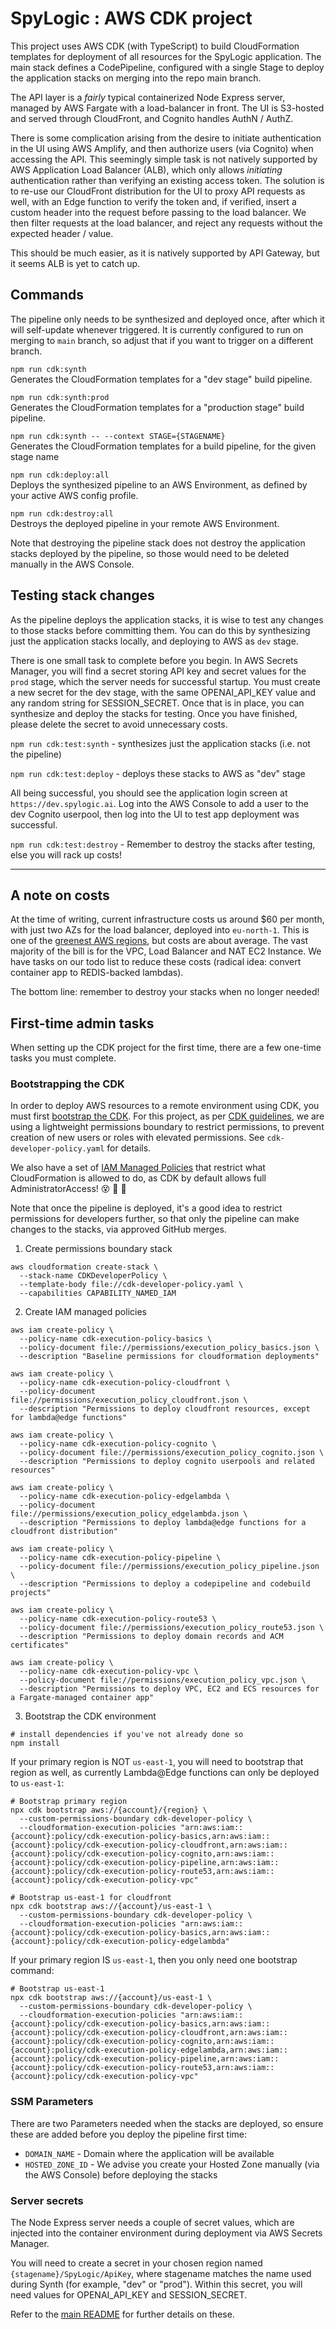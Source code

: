 # SpyLogic : AWS CDK project

This project uses AWS CDK (with TypeScript) to build CloudFormation templates for deployment of all resources for the
SpyLogic application. The main stack defines a CodePipeline, configured with a single Stage to deploy the application
stacks on merging into the repo main branch.

The API layer is a _fairly_ typical containerized Node Express server, managed by AWS Fargate with a load-balancer in
front. The UI is S3-hosted and served through CloudFront, and Cognito handles AuthN / AuthZ.

There is some complication arising from the desire to initiate authentication in the UI using AWS Amplify, and then
authorize users (via Cognito) when accessing the API. This seemingly simple task is not natively supported by AWS
Application Load Balancer (ALB), which only allows _initiating_ authentication rather than verifying an existing access
token. The solution is to re-use our CloudFront distribution for the UI to proxy API requests as well, with an Edge
function to verify the token and, if verified, insert a custom header into the request before passing to the load
balancer. We then filter requests at the load balancer, and reject any requests without the expected header / value.

This should be much easier, as it is natively supported by API Gateway, but it seems ALB is yet to catch up.

## Commands

The pipeline only needs to be synthesized and deployed once, after which it will self-update whenever triggered. It is
currently configured to run on merging to `main` branch, so adjust that if you want to trigger on a different branch.

`npm run cdk:synth`  
Generates the CloudFormation templates for a "dev stage" build pipeline.

`npm run cdk:synth:prod`  
Generates the CloudFormation templates for a "production stage" build pipeline.

`npm run cdk:synth -- --context STAGE={STAGENAME}`  
Generates the CloudFormation templates for a build pipeline, for the given stage name

`npm run cdk:deploy:all`  
Deploys the synthesized pipeline to an AWS Environment, as defined by your active AWS config profile.

`npm run cdk:destroy:all`  
Destroys the deployed pipeline in your remote AWS Environment.

Note that destroying the pipeline stack does not destroy the application stacks deployed by the pipeline, so those would
need to be deleted manually in the AWS Console.

## Testing stack changes

As the pipeline deploys the application stacks, it is wise to test any changes to those stacks before committing them.
You can do this by synthesizing just the application stacks locally, and deploying to AWS as `dev` stage.

There is one small task to complete before you begin. In AWS Secrets Manager, you will find a secret storing API key and
secret values for the `prod` stage, which the server needs for successful startup. You must create a new secret for the
dev stage, with the same OPENAI_API_KEY value and any random string for SESSION_SECRET. Once that is in place, you can
synthesize and deploy the stacks for testing. Once you have finished, please delete the secret to avoid unnecessary
costs.

`npm run cdk:test:synth` - synthesizes just the application stacks (i.e. not the pipeline)

`npm run cdk:test:deploy` - deploys these stacks to AWS as "dev" stage

All being successful, you should see the application login screen at `https://dev.spylogic.ai`. Log into the AWS Console
to add a user to the dev Cognito userpool, then log into the UI to test app deployment was successful.

`npm run cdk:test:destroy` - Remember to destroy the stacks after testing, else you will rack up costs!

---

## A note on costs

At the time of writing, current infrastructure costs us around $60 per month, with just two AZs for the load balancer,
deployed into `eu-north-1`. This is one of the [greenest AWS regions](https://app.electricitymaps.com/map), but costs
are about average. The vast majority of the bill is for the VPC, Load Balancer and NAT EC2 Instance. We have tasks on
our todo list to reduce these costs (radical idea: convert container app to REDIS-backed lambdas).

The bottom line: remember to destroy your stacks when no longer needed!

## First-time admin tasks

When setting up the CDK project for the first time, there are a few one-time tasks you must complete.

### Bootstrapping the CDK

In order to deploy AWS resources to a remote environment using CDK, you must first
[bootstrap the CDK](https://docs.aws.amazon.com/cdk/v2/guide/bootstrapping.html). For this project, as per
[CDK guidelines](https://aws.amazon.com/blogs/devops/secure-cdk-deployments-with-iam-permission-boundaries/), we are
using a lightweight permissions boundary to restrict permissions, to prevent creation of new users or roles with
elevated permissions. See `cdk-developer-policy.yaml` for details.

We also have a set of [IAM Managed Policies](./permissions/README.md) that restrict what CloudFormation is allowed to
do, as CDK by default allows full AdministratorAccess! 😵 🤢 🤮

Note that once the pipeline is deployed, it's a good idea to restrict permissions for developers further, so that only
the pipeline can make changes to the stacks, via approved GitHub merges.

1. Create permissions boundary stack

```shell
aws cloudformation create-stack \
  --stack-name CDKDeveloperPolicy \
  --template-body file://cdk-developer-policy.yaml \
  --capabilities CAPABILITY_NAMED_IAM
```

2. Create IAM managed policies

```shell
aws iam create-policy \
  --policy-name cdk-execution-policy-basics \
  --policy-document file://permissions/execution_policy_basics.json \
  --description "Baseline permissions for cloudformation deployments"

aws iam create-policy \
  --policy-name cdk-execution-policy-cloudfront \
  --policy-document file://permissions/execution_policy_cloudfront.json \
  --description "Permissions to deploy cloudfront resources, except for lambda@edge functions"

aws iam create-policy \
  --policy-name cdk-execution-policy-cognito \
  --policy-document file://permissions/execution_policy_cognito.json \
  --description "Permissions to deploy cognito userpools and related resources"

aws iam create-policy \
  --policy-name cdk-execution-policy-edgelambda \
  --policy-document file://permissions/execution_policy_edgelambda.json \
  --description "Permissions to deploy lambda@edge functions for a cloudfront distribution"

aws iam create-policy \
  --policy-name cdk-execution-policy-pipeline \
  --policy-document file://permissions/execution_policy_pipeline.json \
  --description "Permissions to deploy a codepipeline and codebuild projects"

aws iam create-policy \
  --policy-name cdk-execution-policy-route53 \
  --policy-document file://permissions/execution_policy_route53.json \
  --description "Permissions to deploy domain records and ACM certificates"

aws iam create-policy \
  --policy-name cdk-execution-policy-vpc \
  --policy-document file://permissions/execution_policy_vpc.json \
  --description "Permissions to deploy VPC, EC2 and ECS resources for a Fargate-managed container app"
```

3. Bootstrap the CDK environment

```shell
# install dependencies if you've not already done so
npm install
```

If your primary region is NOT `us-east-1`, you will need to bootstrap that region as well, as
currently Lambda@Edge functions can only be deployed to `us-east-1`:

```shell
# Bootstrap primary region
npx cdk bootstrap aws://{account}/{region} \
  --custom-permissions-boundary cdk-developer-policy \
  --cloudformation-execution-policies "arn:aws:iam::{account}:policy/cdk-execution-policy-basics,arn:aws:iam::{account}:policy/cdk-execution-policy-cloudfront,arn:aws:iam::{account}:policy/cdk-execution-policy-cognito,arn:aws:iam::{account}:policy/cdk-execution-policy-pipeline,arn:aws:iam::{account}:policy/cdk-execution-policy-route53,arn:aws:iam::{account}:policy/cdk-execution-policy-vpc"

# Bootstrap us-east-1 for cloudfront
npx cdk bootstrap aws://{account}/us-east-1 \
  --custom-permissions-boundary cdk-developer-policy \
  --cloudformation-execution-policies "arn:aws:iam::{account}:policy/cdk-execution-policy-basics,arn:aws:iam::{account}:policy/cdk-execution-policy-edgelambda"
```

If your primary region IS `us-east-1`, then you only need one bootstrap command:

```shell
# Bootstrap us-east-1
npx cdk bootstrap aws://{account}/us-east-1 \
  --custom-permissions-boundary cdk-developer-policy \
  --cloudformation-execution-policies "arn:aws:iam::{account}:policy/cdk-execution-policy-basics,arn:aws:iam::{account}:policy/cdk-execution-policy-cloudfront,arn:aws:iam::{account}:policy/cdk-execution-policy-cognito,arn:aws:iam::{account}:policy/cdk-execution-policy-edgelambda,arn:aws:iam::{account}:policy/cdk-execution-policy-pipeline,arn:aws:iam::{account}:policy/cdk-execution-policy-route53,arn:aws:iam::{account}:policy/cdk-execution-policy-vpc"
```

### SSM Parameters

There are two Parameters needed when the stacks are deployed, so ensure these are added before you deploy the
pipeline first time:

- `DOMAIN_NAME` - Domain where the application will be available
- `HOSTED_ZONE_ID` - We advise you create your Hosted Zone manually (via the AWS Console) before deploying the stacks

### Server secrets

The Node Express server needs a couple of secret values, which are injected into the container environment during
deployment via AWS Secrets Manager.

You will need to create a secret in your chosen region named `{stagename}/SpyLogic/ApiKey`, where stagename matches the
name used during Synth (for example, "dev" or "prod"). Within this secret, you will need values for OPENAI_API_KEY and
SESSION_SECRET.

Refer to the [main README](../README.md) for further details on these.
